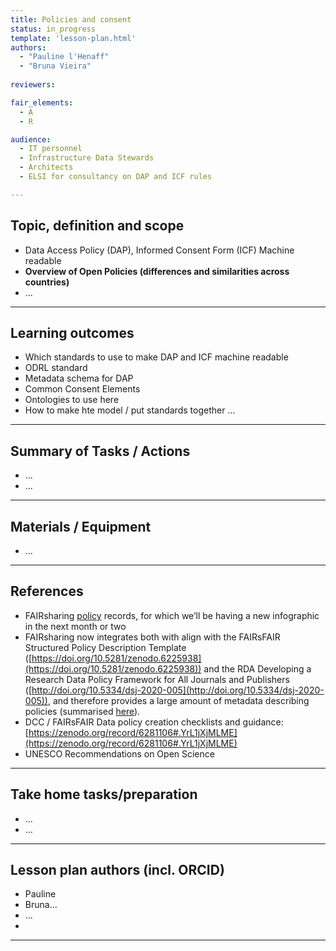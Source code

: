 ```yaml
---
title: Policies and consent
status: in_progress
template: 'lesson-plan.html'
authors:
  - "Pauline l'Henaff"
  - "Bruna Vieira"
    
reviewers:

fair_elements:
  - A
  - R

audience:
  - IT personnel
  - Infrastructure Data Stewards
  - Architects
  - ELSI for consultancy on DAP and ICF rules

--- 
```


## Topic, definition and scope

* Data Access Policy (DAP), Informed Consent Form (ICF) Machine readable
* **Overview of Open Policies (differences and similarities across countries)**
* …

---

## Learning outcomes

* Which standards to use to make DAP and ICF machine readable
* ODRL standard
* Metadata schema for DAP
* Common Consent Elements 
* Ontologies to use here
* How to make hte model / put standards together …

---

## Summary of Tasks / Actions

* …
* …

---

## Materials / Equipment

* …

---

## References

* FAIRsharing [policy](https://fairsharing.org/policies) records, for which we’ll be having a new infographic in the next month or two
* FAIRsharing now integrates both with align with the FAIRsFAIR Structured Policy Description Template ([https://doi.org/10.5281/zenodo.6225938](https://doi.org/10.5281/zenodo.6225938)) and the RDA Developing a Research Data Policy Framework for All Journals and Publishers ([http://doi.org/10.5334/dsj-2020-005](http://doi.org/10.5334/dsj-2020-005)), and therefore provides a large amount of metadata describing policies (summarised [here](https://fairsharing.gitbook.io/fairsharing/additional-information/policy-content-and-scope)).
* DCC / FAIRsFAIR Data policy creation checklists and guidance: [https://zenodo.org/record/6281106#.YrL1jXjMLME](https://zenodo.org/record/6281106#.YrL1jXjMLME) 
* UNESCO Recommendations on Open Science

---

## Take home tasks/preparation

* …
* …

---

## Lesson plan authors (incl. ORCID)

* Pauline
* Bruna…
* …
* 

---
